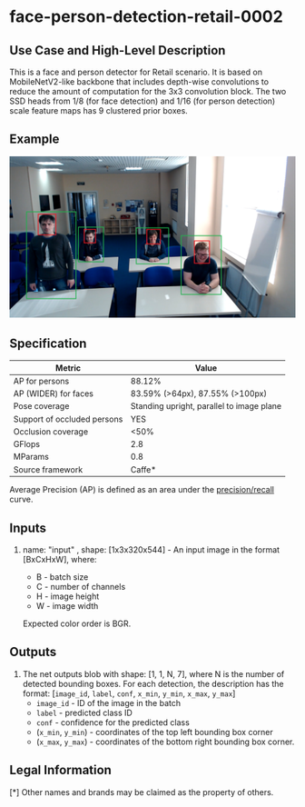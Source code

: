 # face-person-detection-retail-0002

## Use Case and High-Level Description

This is a face and person detector for Retail scenario. It is based on
MobileNetV2-like backbone that includes depth-wise convolutions to reduce the amount of
computation for the 3x3 convolution block. The two SSD heads from 1/8 (for face detection)
and 1/16 (for person detection) scale feature maps has 9 clustered prior boxes.

## Example

![](./face-person-detection-retail-0002.png)

## Specification

| Metric                          | Value                                     |
|---------------------------------|-------------------------------------------|
| AP for persons                  | 88.12%                                    |
| AP (WIDER) for faces            | 83.59% (>64px), 87.55% (>100px)           |
| Pose coverage                   | Standing upright, parallel to image plane |
| Support of occluded persons     | YES                                       |
| Occlusion coverage              | <50%                                      |
| GFlops                          | 2.8                                       |
| MParams                         | 0.8                                       |
| Source framework                | Caffe*                                    |

Average Precision (AP) is defined as an area under
the [precision/recall](https://en.wikipedia.org/wiki/Precision_and_recall)
curve.

## Inputs

1. name: "input" , shape: [1x3x320x544] - An input image in the format [BxCxHxW],
   where:
    - B - batch size
    - C - number of channels
    - H - image height
    - W - image width

   Expected color order is BGR.

## Outputs

1. The net outputs blob with shape: [1, 1, N, 7], where N is the number of detected
   bounding boxes. For each detection, the description has the format:
   [`image_id`, `label`, `conf`, `x_min`, `y_min`, `x_max`, `y_max`]
    - `image_id` - ID of the image in the batch
    - `label` - predicted class ID
    - `conf` - confidence for the predicted class
    - (`x_min`, `y_min`) - coordinates of the top left bounding box corner
    - (`x_max`, `y_max`) - coordinates of the bottom right bounding box corner.

## Legal Information
[*] Other names and brands may be claimed as the property of others.
